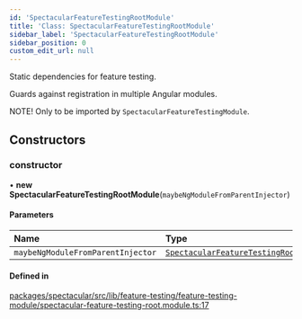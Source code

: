 ```yaml
---
id: 'SpectacularFeatureTestingRootModule'
title: 'Class: SpectacularFeatureTestingRootModule'
sidebar_label: 'SpectacularFeatureTestingRootModule'
sidebar_position: 0
custom_edit_url: null
---
```


Static dependencies for feature testing.

Guards against registration in multiple Angular modules.

NOTE! Only to be imported by `SpectacularFeatureTestingModule`.

## Constructors

### constructor

• **new SpectacularFeatureTestingRootModule**(`maybeNgModuleFromParentInjector`)

#### Parameters

| Name                              | Type                                                                            |
| :-------------------------------- | :------------------------------------------------------------------------------ |
| `maybeNgModuleFromParentInjector` | [`SpectacularFeatureTestingRootModule`](SpectacularFeatureTestingRootModule.md) |

#### Defined in

[packages/spectacular/src/lib/feature-testing/feature-testing-module/spectacular-feature-testing-root.module.ts:17](https://github.com/ngworker/ngworker/blob/c91c5ac/packages/spectacular/src/lib/feature-testing/feature-testing-module/spectacular-feature-testing-root.module.ts#L17)
